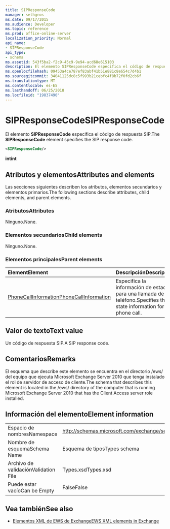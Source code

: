 ```yaml
---
title: SIPResponseCode
manager: sethgros
ms.date: 09/17/2015
ms.audience: Developer
ms.topic: reference
ms.prod: office-online-server
localization_priority: Normal
api_name:
- SIPResponseCode
api_type:
- schema
ms.assetid: 543f5ba2-f2c9-45c9-9e94-acd68e615103
description: El elemento SIPResponseCode especifica el código de respuesta SIP.
ms.openlocfilehash: 09453a4ce787ef83abf41b51e881c8e654c7d4b1
ms.sourcegitcommit: 34041125dc8c5f993b21cebfc4f8b72f0fd2cb6f
ms.translationtype: MT
ms.contentlocale: es-ES
ms.lasthandoff: 06/25/2018
ms.locfileid: "19837490"
---
```

# <a name="sipresponsecode"></a><span data-ttu-id="5e45e-103">SIPResponseCode</span><span class="sxs-lookup"><span data-stu-id="5e45e-103">SIPResponseCode</span></span>

<span data-ttu-id="5e45e-104">El elemento **SIPResponseCode** especifica el código de respuesta SIP.</span><span class="sxs-lookup"><span data-stu-id="5e45e-104">The **SIPResponseCode** element specifies the SIP response code.</span></span> 
  
```xml
<SIPResponseCode/>
```

 <span data-ttu-id="5e45e-105">**int**</span><span class="sxs-lookup"><span data-stu-id="5e45e-105">**int**</span></span>
## <a name="attributes-and-elements"></a><span data-ttu-id="5e45e-106">Atributos y elementos</span><span class="sxs-lookup"><span data-stu-id="5e45e-106">Attributes and elements</span></span>

<span data-ttu-id="5e45e-107">Las secciones siguientes describen los atributos, elementos secundarios y elementos primarios.</span><span class="sxs-lookup"><span data-stu-id="5e45e-107">The following sections describe attributes, child elements, and parent elements.</span></span>
  
### <a name="attributes"></a><span data-ttu-id="5e45e-108">Atributos</span><span class="sxs-lookup"><span data-stu-id="5e45e-108">Attributes</span></span>

<span data-ttu-id="5e45e-109">Ninguno.</span><span class="sxs-lookup"><span data-stu-id="5e45e-109">None.</span></span>
  
### <a name="child-elements"></a><span data-ttu-id="5e45e-110">Elementos secundarios</span><span class="sxs-lookup"><span data-stu-id="5e45e-110">Child elements</span></span>

<span data-ttu-id="5e45e-111">Ninguno.</span><span class="sxs-lookup"><span data-stu-id="5e45e-111">None.</span></span>
  
### <a name="parent-elements"></a><span data-ttu-id="5e45e-112">Elementos principales</span><span class="sxs-lookup"><span data-stu-id="5e45e-112">Parent elements</span></span>

|<span data-ttu-id="5e45e-113">**Element**</span><span class="sxs-lookup"><span data-stu-id="5e45e-113">**Element**</span></span>|<span data-ttu-id="5e45e-114">**Descripción**</span><span class="sxs-lookup"><span data-stu-id="5e45e-114">**Description**</span></span>|
|:-----|:-----|
|[<span data-ttu-id="5e45e-115">PhoneCallInformation</span><span class="sxs-lookup"><span data-stu-id="5e45e-115">PhoneCallInformation</span></span>](phonecallinformation.md) <br/> |<span data-ttu-id="5e45e-116">Especifica la información de estado para una llamada de teléfono.</span><span class="sxs-lookup"><span data-stu-id="5e45e-116">Specifies the state information for a phone call.</span></span>  <br/> |
   
## <a name="text-value"></a><span data-ttu-id="5e45e-117">Valor de texto</span><span class="sxs-lookup"><span data-stu-id="5e45e-117">Text value</span></span>

<span data-ttu-id="5e45e-118">Un código de respuesta SIP.</span><span class="sxs-lookup"><span data-stu-id="5e45e-118">A SIP response code.</span></span>
  
## <a name="remarks"></a><span data-ttu-id="5e45e-119">Comentarios</span><span class="sxs-lookup"><span data-stu-id="5e45e-119">Remarks</span></span>

<span data-ttu-id="5e45e-120">El esquema que describe este elemento se encuentra en el directorio /ews/ del equipo que ejecuta Microsoft Exchange Server 2010 que tenga instalado el rol de servidor de acceso de cliente.</span><span class="sxs-lookup"><span data-stu-id="5e45e-120">The schema that describes this element is located in the /ews/ directory of the computer that is running Microsoft Exchange Server 2010 that has the Client Access server role installed.</span></span>
  
## <a name="element-information"></a><span data-ttu-id="5e45e-121">Información del elemento</span><span class="sxs-lookup"><span data-stu-id="5e45e-121">Element information</span></span>

|||
|:-----|:-----|
|<span data-ttu-id="5e45e-122">Espacio de nombres</span><span class="sxs-lookup"><span data-stu-id="5e45e-122">Namespace</span></span>  <br/> |http://schemas.microsoft.com/exchange/services/2006/types  <br/> |
|<span data-ttu-id="5e45e-123">Nombre de esquema</span><span class="sxs-lookup"><span data-stu-id="5e45e-123">Schema Name</span></span>  <br/> |<span data-ttu-id="5e45e-124">Esquema de tipos</span><span class="sxs-lookup"><span data-stu-id="5e45e-124">Types schema</span></span>  <br/> |
|<span data-ttu-id="5e45e-125">Archivo de validación</span><span class="sxs-lookup"><span data-stu-id="5e45e-125">Validation File</span></span>  <br/> |<span data-ttu-id="5e45e-126">Types.xsd</span><span class="sxs-lookup"><span data-stu-id="5e45e-126">Types.xsd</span></span>  <br/> |
|<span data-ttu-id="5e45e-127">Puede estar vacío</span><span class="sxs-lookup"><span data-stu-id="5e45e-127">Can be Empty</span></span>  <br/> |<span data-ttu-id="5e45e-128">False</span><span class="sxs-lookup"><span data-stu-id="5e45e-128">False</span></span>  <br/> |
   
## <a name="see-also"></a><span data-ttu-id="5e45e-129">Vea también</span><span class="sxs-lookup"><span data-stu-id="5e45e-129">See also</span></span>



- [<span data-ttu-id="5e45e-130">Elementos XML de EWS de Exchange</span><span class="sxs-lookup"><span data-stu-id="5e45e-130">EWS XML elements in Exchange</span></span>](ews-xml-elements-in-exchange.md)

